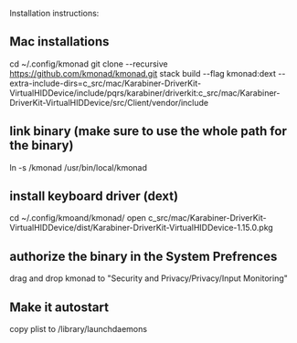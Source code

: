 Installation instructions:

## Mac installations
cd ~/.config/kmonad
git clone --recursive https://github.com/kmonad/kmonad.git
stack build --flag kmonad:dext --extra-include-dirs=c_src/mac/Karabiner-DriverKit-VirtualHIDDevice/include/pqrs/karabiner/driverkit:c_src/mac/Karabiner-DriverKit-VirtualHIDDevice/src/Client/vendor/include

## link binary (make sure to use the whole path for the binary)
ln -s <massive path from above>/kmonad /usr/bin/local/kmonad

## install keyboard driver (dext)
cd ~/.config/kmoand/kmonad/
open c_src/mac/Karabiner-DriverKit-VirtualHIDDevice/dist/Karabiner-DriverKit-VirtualHIDDevice-1.15.0.pkg

## authorize the binary in the System Prefrences
drag and drop kmonad to  "Security and Privacy/Privacy/Input Monitoring"

## Make it autostart
copy plist to /library/launchdaemons
 
